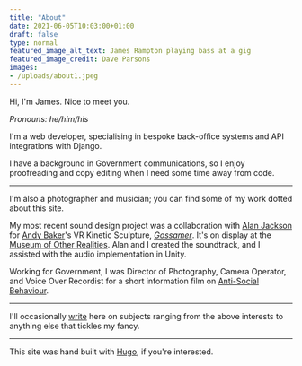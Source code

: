 ```yaml
---
title: "About"
date: 2021-06-05T10:03:00+01:00
draft: false
type: normal
featured_image_alt_text: James Rampton playing bass at a gig
featured_image_credit: Dave Parsons
images:
- /uploads/about1.jpeg
---
```

Hi, I'm James. Nice to meet you.

*Pronouns: he/him/his*

I'm a web developer, specialising in bespoke back-office systems and API integrations with Django.

I have a background in Government communications, so I enjoy proofreading and copy editing when I need some time away from code.

---

I'm also a photographer and musician; you can find some of my work dotted about this site.

My most recent sound design project was a collaboration with [Alan Jackson](https://speakersonstrings.com/wedo.html) for [Andy Baker](https://andybak.net)'s VR Kinetic Sculpture, *[Gossamer](https://andybak.net/gossamer)*. It's on display at the [Museum of Other Realities](https://www.museumor.com/artwork/gossamer). Alan and I created the soundtrack, and I assisted with the audio implementation in Unity.

Working for Government, I was Director of Photography, Camera Operator, and Voice Over Recordist for a short information film on [Anti-Social Behaviour](https://www.youtube.com/watch?v=_0ADc-r4ub0).

---

I'll occasionally [write](/posts) here on subjects ranging from the above interests to anything else that tickles my fancy.

---

This site was hand built with [Hugo](https://gohugo.io), if you're interested.
